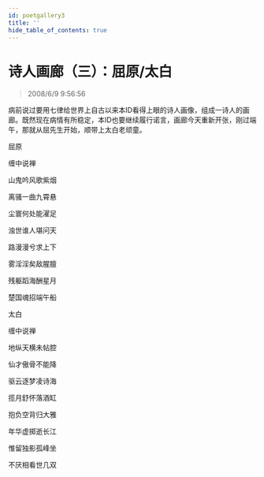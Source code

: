 ```yaml
---
id: poetgallery3
title: ''
hide_table_of_contents: true
---
```


# 诗人画廊（三）：屈原/太白

> 2008/6/9 9:56:56

<div style={{color: '#660099', fontSize: '18px', fontWeight: 'bold', textAlign: 'left', lineHeight: '180%'}}>

病前说过要用七律给世界上自古以来本ID看得上眼的诗人画像，组成一诗人的画廊。既然现在病情有所稳定，本ID也要继续履行诺言，画廊今天重新开张，刚过端午，那就从屈先生开始，顺带上太白老顽童。
</div>

<div style={{color:'#FF0000', fontSize: '56px', fontWeight: 'bold', textAlign: 'center', lineHeight: '150%'}}>

屈原
</div>

 
<div style={{color:'#FF0000', fontSize: '32px', fontWeight: 'bold', textAlign: 'center', lineHeight: '250%'}}>

缠中说禅
</div>
 
<div style={{color:'#FF0000', fontSize: '32px', fontWeight: 'bold', textAlign: 'center', lineHeight: '100%'}}>

山鬼吟风歌紫烟

离骚一曲九霄悬

尘寰何处能濯足

浊世谁人堪问天

路漫漫兮求上下

雾淫淫矣敌腥膻

残躯蹈海酬星月

楚国魂招端午船
</div>

 
<div style={{color:'#FF0000', fontSize: '56px', fontWeight: 'bold', textAlign: 'center', lineHeight: '150%', marginTop: '50px'}}>

太白
</div>

 
<div style={{color:'#FF0000', fontSize: '32px', fontWeight: 'bold', textAlign: 'center', lineHeight: '250%'}}>

缠中说禅
</div>

 
<div style={{color:'#FF0000', fontSize: '32px', fontWeight: 'bold', textAlign: 'center', lineHeight: '100%'}}>

地纵天横未帖腔

仙才傲骨不能降

驱云逐梦凌诗海

揽月舒怀落酒缸

抱负空背归大雅

年华虚掷逝长江

惟留独影孤峰坐

不厌相看世几双
</div>